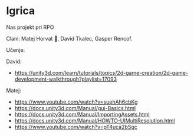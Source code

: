 # Igrica
Nas projekt pri RPO

Clani:
Matej Horvat :crown:,
David Tkalec,
Gasper Rencof.


Učenje:

David: 
  - https://unity3d.com/learn/tutorials/topics/2d-game-creation/2d-game-development-walkthrough?playlist=17093

Matej:
  - https://www.youtube.com/watch?v=suehAh6cbKg
  - https://docs.unity3d.com/Manual/gui-Basics.html
  - https://docs.unity3d.com/Manual/ImportingAssets.html
  - https://docs.unity3d.com/Manual/HOWTO-UIMultiResolution.html
  - https://www.youtube.com/watch?v=pT4uca2bSgc
